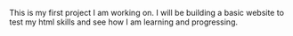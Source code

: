 This is my first project I am working on. I will be building a basic website to test my html skills and see how I am learning and progressing.